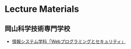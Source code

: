 # Lecture Materials

## 岡山科学技術専門学校
- [情報システム学科「Webプログラミングとセキュリティ」](https://github.com/shoppie70/lecture-materials/blob/main/kagisen1122.pdf)
